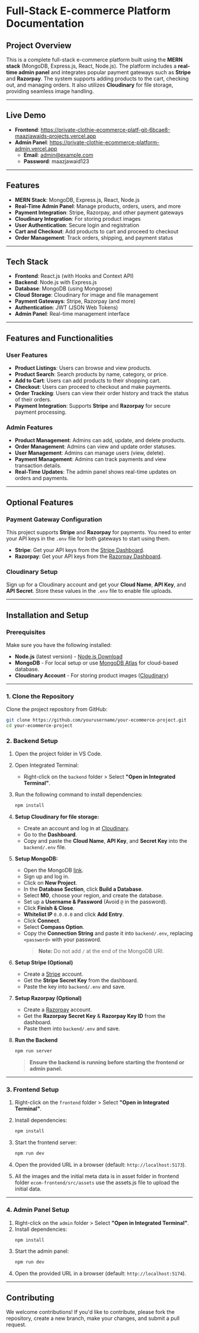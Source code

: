# Full-Stack E-commerce Platform Documentation

## Project Overview

This is a complete full-stack e-commerce platform built using the **MERN stack** (MongoDB, Express.js, React, Node.js). The platform includes a **real-time admin panel** and integrates popular payment gateways such as **Stripe** and **Razorpay**. The system supports adding products to the cart, checking out, and managing orders. It also utilizes **Cloudinary** for file storage, providing seamless image handling.

---

## Live Demo

- **Frontend**: https://private-clothie-ecommerce-platf-git-6bcae8-maazjawaids-projects.vercel.app
- **Admin Panel**: https://private-clothie-ecommerce-platform-admin.vercel.app
  - **Email**: admin@example.com
  - **Password**: maazjawaid123

---

## Features

- **MERN Stack**: MongoDB, Express.js, React, Node.js
- **Real-Time Admin Panel**: Manage products, orders, users, and more
- **Payment Integration**: Stripe, Razorpay, and other payment gateways
- **Cloudinary Integration**: For storing product images
- **User Authentication**: Secure login and registration
- **Cart and Checkout**: Add products to cart and proceed to checkout
- **Order Management**: Track orders, shipping, and payment status

---

## Tech Stack

- **Frontend**: React.js (with Hooks and Context API)
- **Backend**: Node.js with Express.js
- **Database**: MongoDB (using Mongoose)
- **Cloud Storage**: Cloudinary for image and file management
- **Payment Gateways**: Stripe, Razorpay (and more)
- **Authentication**: JWT (JSON Web Tokens)
- **Admin Panel**: Real-time management interface

---

## Features and Functionalities

### User Features

- **Product Listings**: Users can browse and view products.
- **Product Search**: Search products by name, category, or price.
- **Add to Cart**: Users can add products to their shopping cart.
- **Checkout**: Users can proceed to checkout and make payments.
- **Order Tracking**: Users can view their order history and track the status of their orders.
- **Payment Integration**: Supports **Stripe** and **Razorpay** for secure payment processing.

### Admin Features

- **Product Management**: Admins can add, update, and delete products.
- **Order Management**: Admins can view and update order statuses.
- **User Management**: Admins can manage users (view, delete).
- **Payment Management**: Admins can track payments and view transaction details.
- **Real-Time Updates**: The admin panel shows real-time updates on orders and payments.

---

## Optional Features

### Payment Gateway Configuration

This project supports **Stripe** and **Razorpay** for payments. You need to enter your API keys in the `.env` file for both gateways to start using them.

- **Stripe**: Get your API keys from the [Stripe Dashboard](https://dashboard.stripe.com/).
- **Razorpay**: Get your API keys from the [Razorpay Dashboard](https://dashboard.razorpay.com/).

### Cloudinary Setup

Sign up for a Cloudinary account and get your **Cloud Name**, **API Key**, and **API Secret**. Store these values in the `.env` file to enable file uploads.

---

## Installation and Setup

### Prerequisites
Make sure you have the following installed:

- **Node.js** (latest version) - [Node.js Download](https://nodejs.org/en/download/)
- **MongoDB** - For local setup or use [MongoDB Atlas](https://www.mongodb.com/cloud/atlas) for cloud-based database.
- **Cloudinary Account** - For storing product images ([Cloudinary](https://cloudinary.com/))

---

### 1. Clone the Repository

Clone the project repository from GitHub:

```bash
git clone https://github.com/yourusername/your-ecommerce-project.git
cd your-ecommerce-project
```

### 2. Backend Setup

1. Open the project folder in VS Code.
2. Open Integrated Terminal:
   - Right-click on the `backend` folder > Select **"Open in Integrated Terminal"**.
3. Run the following command to install dependencies:
   ```sh
   npm install
   ```
4. **Setup Cloudinary for file storage:**
   - Create an account and log in at [Cloudinary](https://cloudinary.com/).
   - Go to the **Dashboard**.
   - Copy and paste the **Cloud Name**, **API Key**, and **Secret Key** into the `backend/.env` file.

5. **Setup MongoDB:**
   - Open the MongoDB [link](#).
   - Sign up and log in.
   - Click on **New Project**.
   - In the **Database Section**, click **Build a Database**.
   - Select **M0**, choose your region, and create the database.
   - Set up a **Username & Password** (Avoid `@` in the password).
   - Click **Finish & Close**.
   - **Whitelist IP** `0.0.0.0` and click **Add Entry**.
   - Click **Connect**.
   - Select **Compass Option**.
   - Copy the **Connection String** and paste it into `backend/.env`, replacing `<password>` with your password.
     > **Note:** Do not add `/` at the end of the MongoDB URI.

6. **Setup Stripe (Optional)**
   - Create a [Stripe](https://stripe.com/) account.
   - Get the **Stripe Secret Key** from the dashboard.
   - Paste the key into `backend/.env` and save.

7. **Setup Razorpay (Optional)**
   - Create a [Razorpay](https://razorpay.com/) account.
   - Get the **Razorpay Secret Key** & **Razorpay Key ID** from the dashboard.
   - Paste them into `backend/.env` and save.

8. **Run the Backend**
   ```sh
   npm run server
   ```
   > **Ensure the backend is running before starting the frontend or admin panel.**
---

### 3. Frontend Setup

1. Right-click on the `frontend` folder > Select **"Open in Integrated Terminal"**.
2. Install dependencies:
   ```sh
   npm install
   ```
3. Start the frontend server:
   ```sh
   npm run dev
   ```
4. Open the provided URL in a browser (default: `http://localhost:5173`).

5. All the images and the initial meta data is in asset folder in frontend folder `ecom-frontend/src/assets` use the assets.js file to upload the initial data.

---

### 4. Admin Panel Setup

1. Right-click on the `admin` folder > Select **"Open in Integrated Terminal"**.
2. Install dependencies:
   ```sh
   npm install
   ```
3. Start the admin panel:
   ```sh
   npm run dev
   ```
4. Open the provided URL in a browser (default: `http://localhost:5174`).

---

## Contributing

We welcome contributions! If you'd like to contribute, please fork the repository, create a new branch, make your changes, and submit a pull request.

